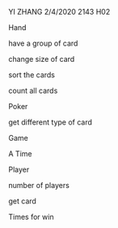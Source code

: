 YI ZHANG
2/4/2020
2143
H02


Hand

have a group of card

change size of card

sort the cards

count all cards



Poker

get different type of card

Game

A Time




Player

number of players

get card

Times for win
